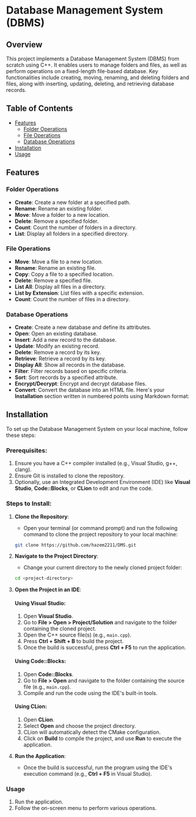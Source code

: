 # Database Management System (DBMS)

## Overview
This project implements a Database Management System (DBMS) from scratch using C++. It enables users to manage folders and files, as well as perform operations on a fixed-length file-based database. Key functionalities include creating, moving, renaming, and deleting folders and files, along with inserting, updating, deleting, and retrieving database records.

## Table of Contents
- [Features](#features)
  - [Folder Operations](#folder-operations)
  - [File Operations](#file-operations)
  - [Database Operations](#database-operations)
- [Installation](#installation)
- [Usage](#usage)

## Features

### Folder Operations
- **Create**: Create a new folder at a specified path.
- **Rename**: Rename an existing folder.
- **Move**: Move a folder to a new location.
- **Delete**: Remove a specified folder.
- **Count**: Count the number of folders in a directory.
- **List**: Display all folders in a specified directory.

### File Operations
- **Move**: Move a file to a new location.
- **Rename**: Rename an existing file.
- **Copy**: Copy a file to a specified location.
- **Delete**: Remove a specified file.
- **List All**: Display all files in a directory.
- **List by Extension**: List files with a specific extension.
- **Count**: Count the number of files in a directory.

### Database Operations
- **Create**: Create a new database and define its attributes.
- **Open**: Open an existing database.
- **Insert**: Add a new record to the database.
- **Update**: Modify an existing record.
- **Delete**: Remove a record by its key.
- **Retrieve**: Retrieve a record by its key.
- **Display All**: Show all records in the database.
- **Filter**: Filter records based on specific criteria.
- **Sort**: Sort records by a specified attribute.
- **Encrypt/Decrypt**: Encrypt and decrypt database files.
- **Convert**: Convert the database into an HTML file.
Here's your **Installation** section written in numbered points using Markdown format:

## Installation

To set up the Database Management System on your local machine, follow these steps:

### Prerequisites:
1. Ensure you have a C++ compiler installed (e.g., Visual Studio, g++, clang).
2. Ensure Git is installed to clone the repository.
3. Optionally, use an Integrated Development Environment (IDE) like **Visual Studio**, **Code::Blocks**, or **CLion** to edit and run the code.

### Steps to Install:
1. **Clone the Repository**:
   - Open your terminal (or command prompt) and run the following command to clone the project repository to your local machine:
   ```bash
   git clone https://github.com/hazem2211/DMS.git
   ```

2. **Navigate to the Project Directory**:
   - Change your current directory to the newly cloned project folder:
   ```bash
   cd <project-directory>
   ```

3. **Open the Project in an IDE**:
   
   #### Using Visual Studio:
   1. Open **Visual Studio**.
   2. Go to **File > Open > Project/Solution** and navigate to the folder containing the cloned project.
   3. Open the C++ source file(s) (e.g., `main.cpp`).
   4. Press **Ctrl + Shift + B** to build the project.
   5. Once the build is successful, press **Ctrl + F5** to run the application.

   #### Using Code::Blocks:
   1. Open **Code::Blocks**.
   2. Go to **File > Open** and navigate to the folder containing the source file (e.g., `main.cpp`).
   3. Compile and run the code using the IDE's built-in tools.

   #### Using CLion:
   1. Open **CLion**.
   2. Select **Open** and choose the project directory.
   3. CLion will automatically detect the CMake configuration.
   4. Click on **Build** to compile the project, and use **Run** to execute the application.

4. **Run the Application**:
   - Once the build is successful, run the program using the IDE's execution command (e.g., **Ctrl + F5** in Visual Studio).

### Usage
1. Run the application.
2. Follow the on-screen menu to perform various operations.

